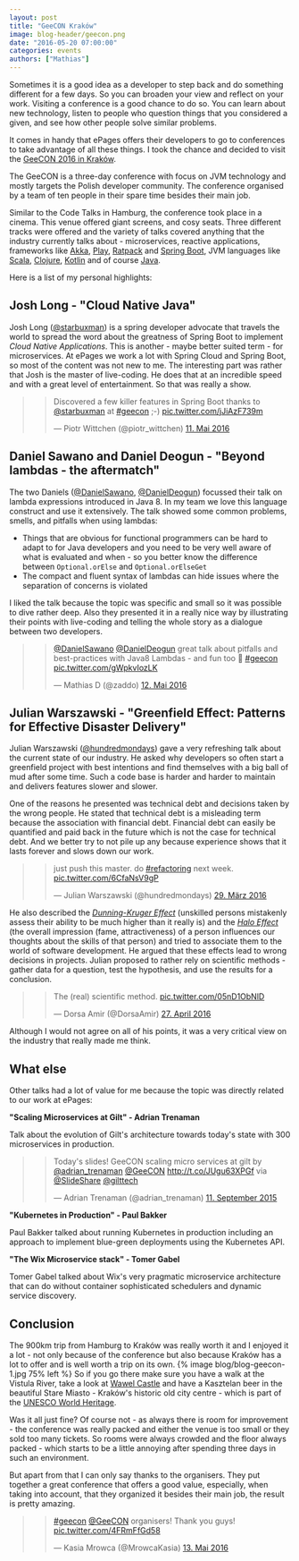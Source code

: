 ```yaml
---
layout: post
title: "GeeCON Kraków"
image: blog-header/geecon.png
date: "2016-05-20 07:00:00"
categories: events
authors: ["Mathias"]
---
```


Sometimes it is a good idea as a developer to step back and do something different for a few days. So you can broaden your view and reflect on your work. Visiting a conference is a good chance to do so. You can learn about new technology, listen to people who question things that you considered a given, and see how other people solve similar problems.

It comes in handy that ePages offers their developers to go to conferences to take advantage of all these things. I took the chance and decided to visit the [GeeCON 2016 in Kraków](http://2016.geecon.org/).

The GeeCON is a three-day conference with focus on JVM technology and mostly targets the Polish developer community. The conference organised by a team of ten people in their spare time besides their main job.

Similar to the Code Talks in Hamburg, the conference took place in a cinema. This venue offered giant screens, and cosy seats. Three different tracks were offered and the variety of talks covered anything that the industry currently talks about - microservices, reactive applications, frameworks like [Akka](http://akka.io/), [Play](https://playframework.com/), [Ratpack](https://ratpack.io/) and [Spring Boot](http://projects.spring.io/spring-boot/), JVM languages like [Scala](http://www.scala-lang.org/), [Clojure](https://clojure.org/), [Kotlin](https://kotlinlang.org/) and of course [Java](https://www.oracle.com/de/java/index.html).

Here is a list of my personal highlights:

## Josh Long - "Cloud Native Java"

Josh Long ([@starbuxman](https://twitter.com/starbuxman)) is a spring developer advocate that travels the world to spread the word about the greatness of Spring Boot to implement *Cloud Native Applications*. This is another - maybe better suited term - for microservices. At ePages we work a lot with Spring Cloud and Spring Boot, so most of the content was not new to me. The interesting part was rather that Josh is the master of live-coding. He does that at an incredible speed and with a great level of entertainment. So that was really a show.

> <blockquote class="twitter-tweet" data-lang="de"><p lang="en" dir="ltr">Discovered a few killer features in Spring Boot thanks to <a href="https://twitter.com/starbuxman">@starbuxman</a> at <a href="https://twitter.com/hashtag/geecon?src=hash">#geecon</a> ;-) <a href="https://t.co/jJiAzF739m">pic.twitter.com/jJiAzF739m</a></p>&mdash; Piotr Wittchen (@piotr_wittchen) <a href="https://twitter.com/piotr_wittchen/status/730421205967228929">11. Mai 2016</a></blockquote>
<script async src="//platform.twitter.com/widgets.js" charset="utf-8"></script>

## Daniel Sawano and Daniel Deogun - "Beyond lambdas - the aftermatch"

The two Daniels ([@DanielSawano](https://twitter.com/DanielSawano), [@DanielDeogun](https://twitter.com/DanielDeogun)) focussed their talk on lambda expressions introduced in Java 8. In my team we love this language construct and use it extensively. The talk showed some common problems, smells, and pitfalls when using lambdas:

- Things that are obvious for functional programmers can be hard to adapt to for Java developers and you need to be very well aware of what is evaluated and when - so you better know the difference between `Optional.orElse` and `Optional.orElseGet`
- The compact and fluent syntax of lambdas can hide issues where the separation of concerns is violated

I liked the talk because the topic was specific and small so it was possible to dive rather deep. Also they presented it in a really nice way by illustrating their points with live-coding and telling the whole story as a dialogue between two developers.

> <blockquote class="twitter-tweet" data-lang="de"><p lang="en" dir="ltr"><a href="https://twitter.com/DanielSawano">@DanielSawano</a> <a href="https://twitter.com/DanielDeogun">@DanielDeogun</a> great talk about pitfalls and best-practices with Java8 Lambdas - and fun too 💯 <a href="https://twitter.com/hashtag/geecon?src=hash">#geecon</a> <a href="https://t.co/gWpkvIozLK">pic.twitter.com/gWpkvIozLK</a></p>&mdash; Mathias D (@zaddo) <a href="https://twitter.com/zaddo/status/730666445688979456">12. Mai 2016</a></blockquote>
<script async src="//platform.twitter.com/widgets.js" charset="utf-8"></script>

## Julian Warszawski - "Greenfield Effect: Patterns for Effective Disaster Delivery"

Julian Warszawski ([@hundredmondays](https://twitter.com/hundredmondays)) gave a very refreshing talk about the current state of our industry. He asked why developers so often start a greenfield project with best intentions and find themselves with a big ball of mud after some time. Such a code base is harder and harder to maintain and delivers features slower and slower.

One of the reasons he presented was technical debt and decisions taken by the wrong people. He stated that technical debt is a misleading term because the association with financial debt. Financial debt can easily be quantified and paid back in the future which is not the case for technical debt. And we better try to not pile up any because experience shows that it lasts forever and slows down our work.

> <blockquote class="twitter-tweet" data-lang="de"><p lang="en" dir="ltr">just push this master. do <a href="https://twitter.com/hashtag/refactoring?src=hash">#refactoring</a> next week. <a href="https://t.co/6CfaNsV9gP">pic.twitter.com/6CfaNsV9gP</a></p>&mdash; Julian Warszawski (@hundredmondays) <a href="https://twitter.com/hundredmondays/status/714920417215918084">29. März 2016</a></blockquote>
  <script async src="//platform.twitter.com/widgets.js" charset="utf-8"></script>

He also described the [*Dunning-Kruger Effect*](https://en.wikipedia.org/wiki/Dunning%E2%80%93Kruger_effect) (unskilled persons mistakenly assess their ability to be much higher than it really is) and the [*Halo Effect*](https://en.wikipedia.org/wiki/Halo_effect) (the overall impression (fame, attractiveness) of a person influences our thoughts about the skills of that person) and tried to associate them to the world of software development. He argued that these effects lead to wrong decisions in projects. Julian proposed to rather rely on scientific methods - gather data for a question, test the hypothesis, and use the results for a conclusion.

> <blockquote class="twitter-tweet" data-lang="de"><p lang="en" dir="ltr">The (real) scientific method. <a href="https://t.co/05nD1ObNlD">pic.twitter.com/05nD1ObNlD</a></p>&mdash; Dorsa Amir (@DorsaAmir) <a href="https://twitter.com/DorsaAmir/status/725130523694256128">27. April 2016</a></blockquote>
<script async src="//platform.twitter.com/widgets.js" charset="utf-8"></script>

Although I would not agree on all of his points, it was a very critical view on the industry that really made me think.

## What else

Other talks had a lot of value for me because the topic was directly related to our work at ePages:

 **"Scaling Microservices at Gilt" - Adrian Trenaman**

 Talk about the evolution of Gilt's architecture towards today's state with 300 microservices in production.

 > <blockquote class="twitter-tweet" data-cards="hidden" data-lang="de"><p lang="en" dir="ltr">Today&#39;s slides! GeeCON scaling micro services at gilt by <a href="https://twitter.com/adrian_trenaman">@adrian_trenaman</a> <a href="https://twitter.com/GeeCON">@GeeCON</a> <a href="http://t.co/JUgu63XPGf">http://t.co/JUgu63XPGf</a> via <a href="https://twitter.com/SlideShare">@SlideShare</a> <a href="https://twitter.com/gilttech">@gilttech</a></p>&mdash; Adrian Trenaman (@adrian_trenaman) <a href="https://twitter.com/adrian_trenaman/status/642320016831041536">11. September 2015</a></blockquote>
<script async src="//platform.twitter.com/widgets.js" charset="utf-8"></script>

 **"Kubernetes in Production" - Paul Bakker**

Paul Bakker talked about running Kubernetes in production including an approach to implement blue-green deployments using the Kubernetes API.

**"The Wix Microservice stack" - Tomer Gabel**

Tomer Gabel talked about Wix's very pragmatic microservice architecture that can do without container sophisticated schedulers and dynamic service discovery.

## Conclusion

The 900km trip from Hamburg to Kraków was really worth it and I enjoyed it a lot - not only because of the conference but also because Kraków has a lot to offer and is well worth a trip on its own.
{% image blog/blog-geecon-1.jpg 75% left %}
So if you go there make sure you have a walk at the Vistula River, take a look at [Wawel Castle](http://www.wawel.krakow.pl/en/) and have a Kasztelan beer in the beautiful Stare Miasto - Kraków's historic old city centre - which is part of the [UNESCO World Heritage](http://whc.unesco.org/en/list/29).

Was it all just fine? Of course not - as always there is room for improvement - the conference was really packed and either the venue is too small or they sold too many tickets. So rooms were always crowded and the floor always packed - which starts to be a little annoying after spending three days in such an environment.

But apart from that I can only say thanks to the organisers. They put together a great conference that offers a good value, especially, when taking into account, that they organized it besides their main job, the result is pretty amazing.

> <blockquote class="twitter-tweet" data-lang="de"><p lang="en" dir="ltr"><a href="https://twitter.com/hashtag/geecon?src=hash">#geecon</a> <a href="https://twitter.com/GeeCON">@GeeCON</a> organisers! Thank you guys! <a href="https://t.co/4FRmFfGd58">pic.twitter.com/4FRmFfGd58</a></p>&mdash; Kasia Mrowca (@MrowcaKasia) <a href="https://twitter.com/MrowcaKasia/status/731125222758354944">13. Mai 2016</a></blockquote>
<script async src="//platform.twitter.com/widgets.js" charset="utf-8"></script>
